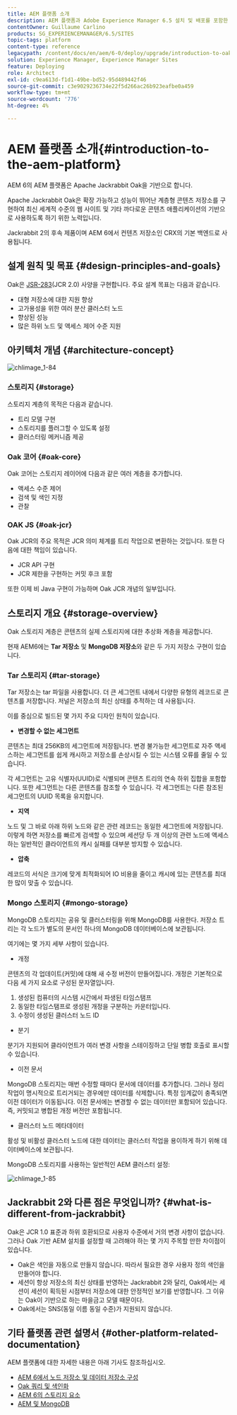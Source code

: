 ```yaml
---
title: AEM 플랫폼 소개
description: AEM 플랫폼과 Adobe Experience Manager 6.5 설치 및 배포를 포함한 가장 중요한 구성 요소는 물론 Adobe Managed Services 클라우드 배포를 포함한 아키텍처에 대해 알아봅니다.
contentOwner: Guillaume Carlino
products: SG_EXPERIENCEMANAGER/6.5/SITES
topic-tags: platform
content-type: reference
legacypath: /content/docs/en/aem/6-0/deploy/upgrade/introduction-to-oak
solution: Experience Manager, Experience Manager Sites
feature: Deploying
role: Architect
exl-id: c9ea613d-f1d1-49be-bd52-95d489442f46
source-git-commit: c3e9029236734e22f5d266ac26b923eafbe0a459
workflow-type: tm+mt
source-wordcount: '776'
ht-degree: 4%

---
```


# AEM 플랫폼 소개{#introduction-to-the-aem-platform}

AEM 6의 AEM 플랫폼은 Apache Jackrabbit Oak을 기반으로 합니다.

Apache Jackrabbit Oak은 확장 가능하고 성능이 뛰어난 계층형 콘텐츠 저장소를 구현하여 최신 세계적 수준의 웹 사이트 및 기타 까다로운 콘텐츠 애플리케이션의 기반으로 사용하도록 하기 위한 노력입니다.

Jackrabbit 2의 후속 제품이며 AEM 6에서 컨텐츠 저장소인 CRX의 기본 백엔드로 사용됩니다.

## 설계 원칙 및 목표 {#design-principles-and-goals}

Oak은 [JSR-283](https://jcp.org/en/jsr/detail?id=283)&#x200B;(JCR 2.0) 사양을 구현합니다. 주요 설계 목표는 다음과 같습니다.

* 대형 저장소에 대한 지원 향상
* 고가용성을 위한 여러 분산 클러스터 노드
* 향상된 성능
* 많은 하위 노드 및 액세스 제어 수준 지원

## 아키텍처 개념 {#architecture-concept}

![chlimage_1-84](assets/chlimage_1-84.png)

### 스토리지 {#storage}

스토리지 계층의 목적은 다음과 같습니다.

* 트리 모델 구현
* 스토리지를 플러그할 수 있도록 설정
* 클러스터링 메커니즘 제공

### Oak 코어 {#oak-core}

Oak 코어는 스토리지 레이어에 다음과 같은 여러 계층을 추가합니다.

* 액세스 수준 제어
* 검색 및 색인 지정
* 관찰

### OAK JS {#oak-jcr}

Oak JCR의 주요 목적은 JCR 의미 체계를 트리 작업으로 변환하는 것입니다. 또한 다음에 대한 책임이 있습니다.

* JCR API 구현
* JCR 제한을 구현하는 커밋 후크 포함

또한 이제 비 Java 구현이 가능하며 Oak JCR 개념의 일부입니다.

## 스토리지 개요 {#storage-overview}

Oak 스토리지 계층은 콘텐츠의 실제 스토리지에 대한 추상화 계층을 제공합니다.

현재 AEM6에는 **Tar 저장소** 및 **MongoDB 저장소**&#x200B;와 같은 두 가지 저장소 구현이 있습니다.

### Tar 스토리지 {#tar-storage}

Tar 저장소는 tar 파일을 사용합니다. 더 큰 세그먼트 내에서 다양한 유형의 레코드로 콘텐츠를 저장합니다. 저널은 저장소의 최신 상태를 추적하는 데 사용됩니다.

이를 중심으로 빌드된 몇 가지 주요 디자인 원칙이 있습니다.

* **변경할 수 없는 세그먼트**

콘텐츠는 최대 256KB의 세그먼트에 저장됩니다. 변경 불가능한 세그먼트로 자주 액세스하는 세그먼트를 쉽게 캐시하고 저장소를 손상시킬 수 있는 시스템 오류를 줄일 수 있습니다.

각 세그먼트는 고유 식별자(UUID)로 식별되며 콘텐츠 트리의 연속 하위 집합을 포함합니다. 또한 세그먼트는 다른 콘텐츠를 참조할 수 있습니다. 각 세그먼트는 다른 참조된 세그먼트의 UUID 목록을 유지합니다.

* **지역**

노드 및 그 바로 아래 하위 노드와 같은 관련 레코드는 동일한 세그먼트에 저장됩니다. 이렇게 하면 저장소를 빠르게 검색할 수 있으며 세션당 두 개 이상의 관련 노드에 액세스하는 일반적인 클라이언트의 캐시 실패를 대부분 방지할 수 있습니다.

* **압축**

레코드의 서식은 크기에 맞게 최적화되어 IO 비용을 줄이고 캐시에 있는 콘텐츠를 최대한 많이 맞출 수 있습니다.

### Mongo 스토리지 {#mongo-storage}

MongoDB 스토리지는 공유 및 클러스터링을 위해 MongoDB를 사용한다. 저장소 트리는 각 노드가 별도의 문서인 하나의 MongoDB 데이터베이스에 보관됩니다.

여기에는 몇 가지 세부 사항이 있습니다.

* 개정

콘텐츠의 각 업데이트(커밋)에 대해 새 수정 버전이 만들어집니다. 개정은 기본적으로 다음 세 가지 요소로 구성된 문자열입니다.

1. 생성된 컴퓨터의 시스템 시간에서 파생된 타임스탬프
1. 동일한 타임스탬프로 생성된 개정을 구분하는 카운터입니다.
1. 수정이 생성된 클러스터 노드 ID

* 분기

분기가 지원되어 클라이언트가 여러 변경 사항을 스테이징하고 단일 병합 호출로 표시할 수 있습니다.

* 이전 문서

MongoDB 스토리지는 매번 수정할 때마다 문서에 데이터를 추가합니다. 그러나 정리 작업이 명시적으로 트리거되는 경우에만 데이터를 삭제합니다. 특정 임계값이 충족되면 이전 데이터가 이동됩니다. 이전 문서에는 변경할 수 없는 데이터만 포함되어 있습니다. 즉, 커밋되고 병합된 개정 버전만 포함됩니다.

* 클러스터 노드 메타데이터

활성 및 비활성 클러스터 노드에 대한 데이터는 클러스터 작업을 용이하게 하기 위해 데이터베이스에 보관됩니다.

MongoDB 스토리지를 사용하는 일반적인 AEM 클러스터 설정:

![chlimage_1-85](assets/chlimage_1-85.png)

## Jackrabbit 2와 다른 점은 무엇입니까? {#what-is-different-from-jackrabbit}

Oak은 JCR 1.0 표준과 하위 호환되므로 사용자 수준에서 거의 변경 사항이 없습니다. 그러나 Oak 기반 AEM 설치를 설정할 때 고려해야 하는 몇 가지 주목할 만한 차이점이 있습니다.

* Oak은 색인을 자동으로 만들지 않습니다. 따라서 필요한 경우 사용자 정의 색인을 만들어야 합니다.
* 세션이 항상 저장소의 최신 상태를 반영하는 Jackrabbit 2와 달리, Oak에서는 세션이 세션이 획득된 시점부터 저장소에 대한 안정적인 보기를 반영합니다. 그 이유는 Oak이 기반으로 하는 마을금고 모델 때문이다.
* Oak에서는 SNS(동일 이름 동일 수준)가 지원되지 않습니다.

## 기타 플랫폼 관련 설명서 {#other-platform-related-documentation}

AEM 플랫폼에 대한 자세한 내용은 아래 기사도 참조하십시오.

* [AEM 6에서 노드 저장소 및 데이터 저장소 구성](/help/sites-deploying/data-store-config.md)
* [Oak 쿼리 및 색인화](/help/sites-deploying/queries-and-indexing.md)
* [AEM 6의 스토리지 요소](/help/sites-deploying/storage-elements-in-aem-6.md)
* [AEM 및 MongoDB](/help/sites-deploying/aem-with-mongodb.md)
